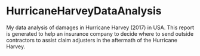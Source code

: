# HurricaneHarveyDataAnalysis
My data analysis of damages in Hurricane Harvey (2017) in USA. This report is generated to help an insurance company to decide where to send outside contractors to assist claim adjusters in the aftermath of the Hurricane Harvey.
